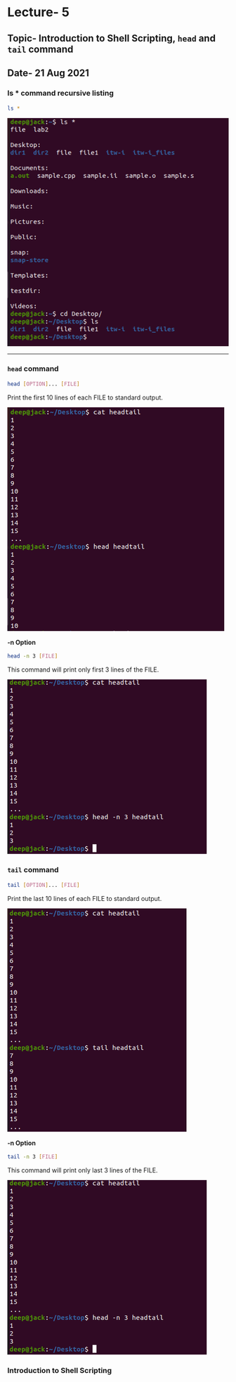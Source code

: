 # Lecture- 5
## Topic- Introduction to Shell Scripting, `head` and `tail` command
## Date- 21 Aug 2021

### ls * command recursive listing

```bash
ls *
```

<img src="/images/fig_5.1.png">

----

### `head` command

```bash
head [OPTION]... [FILE]
```
Print the first 10 lines of each FILE to standard output.

<img src="/images/fig_5.2.png">

**-n Option**

```bash
head -n 3 [FILE]
```
This command will print only first 3 lines of the FILE.

<img src="/images/fig_5.3.png">

### `tail` command

```bash
tail [OPTION]... [FILE]
```
Print the last 10 lines of each FILE to standard output.

<img src="/images/fig_5.4.png">

**-n Option**

```bash
tail -n 3 [FILE]
```
This command will print only last 3 lines of the FILE.

<img src="/images/fig_5.3.png">

### Introduction to Shell Scripting
